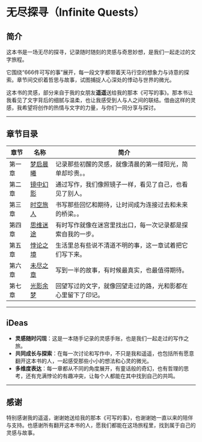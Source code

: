 # 无尽探寻（Infinite Quests）

## 简介

这本书是一场无尽的探寻，记录随时随刻的灵感与奇思妙想，是我们一起走过的文字旅程。

它围绕“666件可写的事”展开，每一段文字都带着天马行空的想象力与诗意的探索。章节间交织着哲思与故事，试图捕捉人心深处的悸动与世界的微光。

这本书的灵感，部分来自于我的女朋友**遥遥**送给我的那本《可写的事》。那本书让我看见了文字背后的细腻与温柔，也让我感受到人与人之间的联结。借由这样的灵感，我希望将创作的热情与文字的力量，与你们一同分享与探讨。

---

## 章节目录
| **章节** | **名称**                                                                                           | **简介**                                                                 |
|----------|----------------------------------------------------------------------------------------------------|--------------------------------------------------------------------------|
| 第一章   | [梦启晨曦](https://github.com/LiangFelinae/Infinite-Quests/blob/main/content/01-第一章%3A梦启晨曦(Dreams%20of%20Dawn).md) | 记录那些初醒的灵感，就像清晨的第一缕阳光，简单却珍贵。。                                                       |
| 第二章   | [镜中幻影](https://github.com/LiangFelinae/Infinite-Quests/blob/main/content/02-第二章%3A镜中幻影(Reflections%20of%20Reality).md) | 通过写作，我们像照镜子一样，看见了自己，也看见了别人。                                              |
| 第三章   | [时空旅人](https://github.com/LiangFelinae/Infinite-Quests/blob/main/content/03-第三章%3A时空旅人(Wanderers%20of%20Time).md) | 书写那些回忆和期待，让时间成为连接过去和未来的桥梁。。                                                 |
| 第四章   | [思维迷途](https://github.com/LiangFelinae/Infinite-Quests/blob/main/content/04-第四章%3A思维迷途(Labyrinth%20of%20Thoughts).md) | 有时写作就像在迷宫里找出口，每一次记录都是探索自我的一步。                                             |
| 第五章   | [悖论之境](https://github.com/LiangFelinae/Infinite-Quests/blob/main/content/05-第五章%3A悖论之境(Realm%20of%20Paradoxes).md) | 生活里总有些说不清道不明的事，这一章试着把它们写下来。                                                     |
| 第六章   | [未尽之章](https://github.com/LiangFelinae/Infinite-Quests/blob/main/content/06-第六章%3A未尽之章(Unfinished%20Tales).md) | 写到一半的故事，有时候最真实，也最值得期待。                                                         |
| 第七章   | [光影余梦](https://github.com/LiangFelinae/Infinite-Quests/blob/main/content/07-第七章%3A光影余梦(Echoes%20of%20Light%20and%20Shadows).md) | 回望写过的文字，就像回望走过的路，光和影都在心里留下了印记。                                          |

---

## iDeas
- **灵感随时闪现**：这是一本随手记录的灵感手账，也是我们一起走过的写作之旅。
- **共同成长与探索**：在每一次讨论和写作中，不只是我和遥遥，也包括所有愿意翻开这本书的人，一起感受那些小小的想法和心灵的微光。
- **多维度表达**：每一章都从不同的角度展开，有童话般的奇幻，也有哲理的思考，还有充满悖论的有趣冲突，让每个人都能在其中找到自己的共鸣。

---

## 感谢
特别感谢我的遥遥，谢谢她送给我的那本《可写的事》，也谢谢她一直以来的陪伴与支持。也感谢所有翻开这本书的人，愿我们都能在这场旅程里，找到属于自己的灵感与故事。

